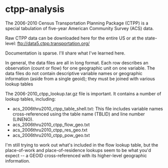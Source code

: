 # ctpp-analysis

The 2006-2010 Census Transportation Planning Package (CTPP) is a special tabulation of five-year American Community Survey (ACS) data. 

Raw CTPP data can be downloaded here for the entire US or at the state-level: <ftp://data5.ctpp.transportation.org/>

Documentation is sparse. I'll share what I've learned here. 

In general, the data files are all in long format. Each row describes an observation (count or flow) for one geographic unit on one variable. The data files do not contain descriptive variable names or geographic information (aside from a single geoid); they must be joined with various lookup tables 

The 2006-2010_ctpp_lookup.tar.gz file is important. It contains a number of lookup tables, including:
* acs_2006thru2010_ctpp_table_shell.txt: This file includes variable names cross-referenced using the table name (TBLID) and line number (LINENO).
* acs_2006thru2010_ctpp_flow_geo.txt
* acs_2006thru2010_ctpp_res_geo.txt
* acs_2006thru2010_ctpp_pow_geo.txt

I'm still trying to work out what's included in the flow lookup table, but the place-of-work and place-of-residence lookups seem to be what you'd expect -- a GEOID cross-referenced with its higher-level geographic information. 